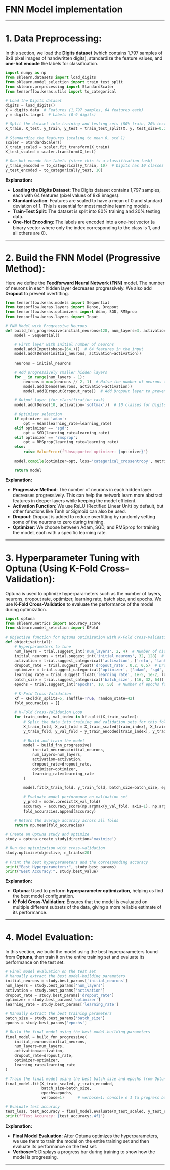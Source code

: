 # FNN Model implementation


---

# **1. Data Preprocessing:**

In this section, we load the **Digits dataset** (which contains 1,797 samples of 8x8 pixel images of handwritten digits), standardize the feature values, and **one-hot encode** the labels for classification.

```python
import numpy as np
from sklearn.datasets import load_digits
from sklearn.model_selection import train_test_split
from sklearn.preprocessing import StandardScaler
from tensorflow.keras.utils import to_categorical

# Load the Digits dataset
digits = load_digits()
X = digits.data  # Features (1,797 samples, 64 features each)
y = digits.target  # Labels (0-9 digits)

# Split the dataset into training and testing sets (80% train, 20% test)
X_train, X_test, y_train, y_test = train_test_split(X, y, test_size=0.2, random_state=42)

# Standardize the features (scaling to mean 0, std 1)
scaler = StandardScaler()
X_train_scaled = scaler.fit_transform(X_train)
X_test_scaled = scaler.transform(X_test)

# One-hot encode the labels (since this is a classification task)
y_train_encoded = to_categorical(y_train, 10)  # Digits has 10 classes (0-9)
y_test_encoded = to_categorical(y_test, 10)
```

**Explanation:**

* **Loading the Digits Dataset**: The Digits dataset contains 1,797 samples, each with 64 features (pixel values of 8x8 images).
* **Standardization**: Features are scaled to have a mean of 0 and standard deviation of 1. This is essential for most machine learning models.
* **Train-Test Split**: The dataset is split into 80% training and 20% testing data.
* **One-Hot Encoding**: The labels are encoded into a one-hot vector (a binary vector where only the index corresponding to the class is 1, and all others are 0).

---

# **2. Build the FNN Model (Progressive Method):**

Here we define the **Feedforward Neural Network (FNN)** model. The number of neurons in each hidden layer decreases progressively. We also add **Dropout** to prevent overfitting.

```python
from tensorflow.keras.models import Sequential
from tensorflow.keras.layers import Dense, Dropout
from tensorflow.keras.optimizers import Adam, SGD, RMSprop
from tensorflow.keras.layers import Input

# FNN Model with Progressive Neurons
def build_fnn_progressive(initial_neurons=128, num_layers=3, activation='relu', dropout_rate=0.5, optimizer='adam', learning_rate=0.001):
    model = Sequential()

    # First layer with initial number of neurons
    model.add(Input(shape=(64,)))  # 64 features in the input
    model.add(Dense(initial_neurons, activation=activation))
    
    neurons = initial_neurons

    # Add progressively smaller hidden layers
    for _ in range(num_layers - 1):
        neurons = max(neurons // 2, 1)  # Halve the number of neurons (ensure it never goes below 1)
        model.add(Dense(neurons, activation=activation))
        model.add(Dropout(dropout_rate))  # Add Dropout layer to prevent overfitting

    # Output layer (for classification task)
    model.add(Dense(10, activation='softmax'))  # 10 classes for Digits dataset

    # Optimizer selection
    if optimizer == 'adam':
        opt = Adam(learning_rate=learning_rate)
    elif optimizer == 'sgd':
        opt = SGD(learning_rate=learning_rate)
    elif optimizer == 'rmsprop':
        opt = RMSprop(learning_rate=learning_rate)
    else:
        raise ValueError(f"Unsupported optimizer: {optimizer}")
    
    model.compile(optimizer=opt, loss='categorical_crossentropy', metrics=['accuracy'])

    return model
```

**Explanation:**

* **Progressive Method**: The number of neurons in each hidden layer decreases progressively. This can help the network learn more abstract features in deeper layers while keeping the model efficient.
* **Activation Function**: We use ReLU (Rectified Linear Unit) by default, but other functions like Tanh or Sigmoid can also be used.
* **Dropout**: Dropout is added to reduce overfitting by randomly setting some of the neurons to zero during training.
* **Optimizer**: We choose between Adam, SGD, and RMSprop for training the model, each with a specific learning rate.

---

# **3. Hyperparameter Tuning with Optuna (Using K-Fold Cross-Validation):**

Optuna is used to optimize hyperparameters such as the number of layers, neurons, dropout rate, optimizer, learning rate, batch size, and epochs. We use **K-Fold Cross-Validation** to evaluate the performance of the model during optimization.

```python
import optuna
from sklearn.metrics import accuracy_score
from sklearn.model_selection import KFold

# Objective function for Optuna optimization with K-Fold Cross-Validation
def objective(trial):
    # Hyperparameters to tune
    num_layers = trial.suggest_int('num_layers', 2, 4)  # Number of hidden layers
    initial_neurons = trial.suggest_int('initial_neurons', 32, 128)  # Initial number of neurons in the first layer
    activation = trial.suggest_categorical('activation', ['relu', 'tanh', 'sigmoid'])  # Activation functions
    dropout_rate = trial.suggest_float('dropout_rate', 0.2, 0.5)  # Dropout rate for regularization
    optimizer = trial.suggest_categorical('optimizer', ['adam', 'sgd', 'rmsprop'])  # Optimizer choice
    learning_rate = trial.suggest_float('learning_rate', 1e-5, 1e-2, log=True)  # Learning rate for optimization
    batch_size = trial.suggest_categorical('batch_size', [16, 32, 64])  # Batch size for training
    epochs = trial.suggest_int('epochs', 10, 50)  # Number of epochs for training
    
    # K-Fold Cross-Validation
    kf = KFold(n_splits=5, shuffle=True, random_state=42)
    fold_accuracies = []
    
    # K-Fold Cross-Validation Loop
    for train_index, val_index in kf.split(X_train_scaled):
        # Split the data into training and validation sets for this fold
        X_train_fold, X_val_fold = X_train_scaled[train_index], X_train_scaled[val_index]
        y_train_fold, y_val_fold = y_train_encoded[train_index], y_train_encoded[val_index]
        
        # Build and train the model
        model = build_fnn_progressive(
            initial_neurons=initial_neurons, 
            num_layers=num_layers, 
            activation=activation, 
            dropout_rate=dropout_rate, 
            optimizer=optimizer, 
            learning_rate=learning_rate
        )
        
        model.fit(X_train_fold, y_train_fold, batch_size=batch_size, epochs=epochs, verbose=0)
        
        # Evaluate model performance on validation set
        y_pred = model.predict(X_val_fold)
        accuracy = accuracy_score(np.argmax(y_val_fold, axis=1), np.argmax(y_pred, axis=1))
        fold_accuracies.append(accuracy)
    
    # Return the average accuracy across all folds
    return np.mean(fold_accuracies)

# Create an Optuna study and optimize
study = optuna.create_study(direction='maximize')

# Run the optimization with cross-validation
study.optimize(objective, n_trials=20)

# Print the best hyperparameters and the corresponding accuracy
print("Best Hyperparameters:", study.best_params)
print("Best Accuracy:", study.best_value)
```

**Explanation:**

* **Optuna**: Used to perform **hyperparameter optimization**, helping us find the best model configuration.
* **K-Fold Cross-Validation**: Ensures that the model is evaluated on multiple different subsets of the data, giving a more reliable estimate of its performance.

---

# **4. Model Evaluation:**

In this section, we build the model using the best hyperparameters found from **Optuna**, then train it on the entire training set and evaluate its performance on the test set.

```python
# Final model evaluation on the test set
# Manually extract the best model-building parameters
initial_neurons = study.best_params['initial_neurons']
num_layers = study.best_params['num_layers']
activation = study.best_params['activation']
dropout_rate = study.best_params['dropout_rate']
optimizer = study.best_params['optimizer']
learning_rate = study.best_params['learning_rate']

# Manually extract the best training parameters
batch_size = study.best_params['batch_size']
epochs = study.best_params['epochs']

# Build the final model using the best model-building parameters
final_model = build_fnn_progressive(
    initial_neurons=initial_neurons,
    num_layers=num_layers,
    activation=activation,
    dropout_rate=dropout_rate,
    optimizer=optimizer,
    learning_rate=learning_rate
)

# Train the final model using the best batch_size and epochs from Optuna
final_model.fit(X_train_scaled, y_train_encoded, 
                batch_size=batch_size, 
                epochs=epochs, 
                verbose=1)      # verbose=1: console e 1 ta progress bar dekhabe

# Evaluate test accuracy
test_loss, test_accuracy = final_model.evaluate(X_test_scaled, y_test_encoded, verbose=2)
print(f"Test Accuracy: {test_accuracy:.4f}")
```

**Explanation:**

* **Final Model Evaluation**: After Optuna optimizes the hyperparameters, we use them to train the model on the entire training set and then evaluate its performance on the test set.
* **Verbose=1**: Displays a progress bar during training to show how the model is progressing.

---

